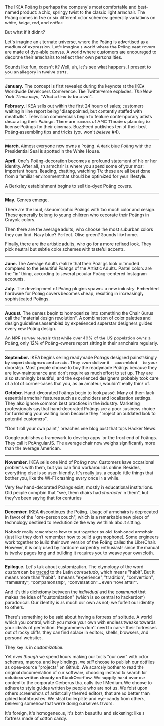 The IKEA Po&auml;ng is perhaps the company's most comfortable and best-named
product: a chic, springy twist to the classic light armchair. The Po&auml;ng
comes in five or six different color schemes: generally variations on white,
beige, red, and coffee.

But what if it didn't?

Let's imagine an alternate universe, where the Po&auml;ng is advertised as a
medium of expression. Let's imagine a world where the Po&auml;ng seat covers
are made of dye-able canvas. A world where customers are encouraged to decorate
their armchairs to reflect their own personalities.

Sounds like fun, doesn't it? Well, uh, let's see what happens. I present to you
an allegory in twelve parts.

---

**January.** The concept is first revealed during the keynote at the IKEA
Worldwide Developers Conference. The Twitterverse explodes. *The New York
Times* says, "What a time to be alive!".

**February.** IKEA sells out within the first 24 hours of sales; customers
waiting in line report being "disappointed, but contently stuffed with
meatballs". Television commercials begin to feature contemporary artists
decorating their Po&auml;ngs. There are rumors of AMC Theaters planning to
license Po&auml;ngs for their cinemas. BuzzFeed publishes ten of their best
Po&auml;ng-assembling tips and tricks (you won't *believe* #4).

---

**March.** Almost everyone now owns a Po&auml;ng. A dark blue Po&auml;ng
with the Presidential Seal is spotted in the White House.

**April.** One's Po&auml;ng-decoration becomes a profound statement of his or
her identity. After all, an armchair is where you spend some of your most
important hours. Reading, chatting, watching TV: these are all best done from a
familiar environment that should be optimized for your lifestyle.

A Berkeley establishment begins to sell tie-dyed Po&auml;ng covers.

---

**May.** Genres emerge.

There are the loud, skeuomorphic Po&auml;ngs with too much color and design.
These generally belong to young children who decorate their Po&auml;ngs in
Crayola colors.

Then there are the average adults, who choose the most suburban colors they can
find. Navy blue? Perfect. Olive green? Sounds like home.

Finally, there are the artistic adults, who go for a more refined look. They
pick neutral but subtle color schemes with tasteful accents.

---

**June.** The Average Adults realize that their Po&auml;ngs look outmoded
compared to the beautiful Po&auml;ngs of the Artistic Adults. Pastel colors are
the "in" thing, according to several popular Po&auml;ng-centered Instagram
accounts.

**July.** The development of Po&auml;ng plugins spawns a new industry. Embedded
hardware for Po&auml;ng covers becomes cheap, resulting in increasingly
sophisticated Po&auml;ngs.

---

**August.** The genres begin to homogenize into something the Chair Gurus call
the "material design revolution". A combination of color palettes and design
guidelines assembled by experienced superstar designers guides every new
Po&auml;ng design.

An NPR survey reveals that while over 40% of the US population owns a
Po&auml;ng, only 12% of Po&auml;ng-owners report sitting in their armchairs
regularly.

---

**September.** IKEA begins selling readymade Po&auml;ngs designed painstakingly
by expert designers and artists. They even deliver it---assembled---to your
doorstep.  Most people choose to buy the readymade Po&auml;ngs because they are
low-maintenance and don't require as much effort to set up. They are also
stunningly beautiful, and the experienced designers probably took care of a lot
of corner-cases that you, as an amateur, wouldn't really think of.

**October.** Hand-decorated Po&auml;ngs begin to look pass&eacute;. Many of
them lack essential armchair features such as cupholders and localization
settings.  They also ignore common best practices in the industry. Marketing
professionals say that hand-decorated Po&auml;ngs are a poor business choice
for furnishing your waiting room because they "project an outdated look to
potential customers".

"Don't roll your own paint," preaches one blog post that tops Hacker News.

Google publishes a framework to develop apps for the front end of Po&auml;ngs.
They call it PoAngularJS. The average chair now weighs significantly more than
the average American.

---

**November.** IKEA sells one kind of Po&auml;ng now. Customers have occasional
problems with them, but you can find workarounds online. Besides, everything
else is so user-friendly. It's really just a couple little things that bother
you, like the Wi-Fi crashing every once in a while.

Very few hand-decorated Po&auml;ngs exist, mostly in educational institutions.
Old people complain that "see, them chairs had *character* in them", but
they've been saying that for centuries.

---

**December.** IKEA discontinues the Po&auml;ng. Usage of armchairs is
deprecated in favor of the "one-person couch", which is a remarkable new piece
of technology destined to revolutionize the way we think about sitting.

Nobody really remembers how to put together an old-fashioned armchair (just
like they don't remember how to build a gramophone). Some engineers work
together to build their own version of the Po&auml;ng called the LibreChair.
However, it is only used by hardcore carpentry enthusiasts since the manual is
twelve pages long and building it requires you to weave your own cloth.

---

**Epilogue.** Let's talk about customization. The etymology of the word
*custom* can be [traced](https://en.wiktionary.org/wiki/consuetudo) to the
Latin *consuetudo*, which means "habit". But it means more than "habit". It
means "experience", "tradition", "convention", "familiarity", "companionship",
"conversation"...  even "love affair".

And it's this dichotomy between the *individual* and the *communal* that makes
the idea of "customization" (which is so central to hackerdom) paradoxical. Our
identity is as much our own as not; we forfeit our identity to others.

There's something to be said about having a fortress of solitude. A world which
you control, which you make your own with endless tweaks towards your ideals of
perfection. Programmers don't need to carve their fortresses out of rocky
cliffs; they can find solace in editors, shells, browsers, and personal
websites.

They key is in *customization*.

Yet *even though* we spend hours making our tools "our own" with color schemes,
macros, and key bindings, we *still* choose to publish our dotfiles as
open-source "projects" on Github. We scarcely bother to read the original
documentation of our software, choosing instead to search for solutions written
already on StackOverflow. We happily hand over our content to the corporate
Cerberus that calls itself Medium. We choose to adhere to style guides written
by people who are not us. We foist upon others screenshots of artistically
themed editors, that are no better than gilded toothbrushes. We steal
boilerplate and eye-candy from others, believing somehow that we're doing
ourselves favors.

It's foreign, it's homogeneous, it's both beautiful and sickening: like a
fortress made of cotton candy.
